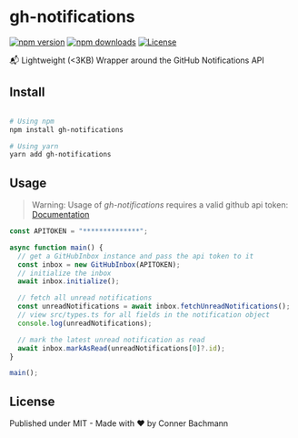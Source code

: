 # gh-notifications

[![npm version][npm-version-src]][npm-version-href]
[![npm downloads][npm-downloads-src]][npm-downloads-href]
[![License][license-src]][license-href]

📬 Lightweight (<3KB) Wrapper around the GitHub Notifications API

## Install

```sh

# Using npm
npm install gh-notifications

# Using yarn
yarn add gh-notifications
```

## Usage

> Warning:
> Usage of _gh-notifications_ requires a valid github api token: [Documentation](https://docs.github.com/en/authentication/keeping-your-account-and-data-secure/about-authentication-to-github#authenticating-with-the-api)

```js
const APITOKEN = "**************";

async function main() {
  // get a GitHubInbox instance and pass the api token to it
  const inbox = new GitHubInbox(APITOKEN);
  // initialize the inbox
  await inbox.initialize();

  // fetch all unread notifications
  const unreadNotifications = await inbox.fetchUnreadNotifications();
  // view src/types.ts for all fields in the notification object
  console.log(unreadNotifications);

  // mark the latest unread notification as read
  await inbox.markAsRead(unreadNotifications[0]?.id);
}

main();
```

## License

Published under MIT - Made with ❤️ by Conner Bachmann

<!-- Badges -->

[npm-version-src]: https://img.shields.io/npm/v/gh-notifications/latest.svg
[npm-version-href]: https://npmjs.com/package/gh-notifications
[npm-downloads-src]: https://img.shields.io/npm/dt/gh-notifications.svg
[npm-downloads-href]: https://npmjs.com/package/gh-notifications
[github-actions-ci-src]: https://github.com/intevel/gh-notifications/actions/workflows/ci.yml/badge.svg
[github-actions-ci-href]: https://github.com/intevel/gh-notifications/actions?query=workflow%3Aci
[license-src]: https://img.shields.io/npm/l/gh-notifications.svg
[license-href]: https://npmjs.com/package/gh-notifications
